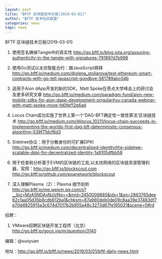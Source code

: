```yaml
---
layout: post
title: "BFTF 区块链技术日报(2019-03-01)"
author: "BFTF 技术社区联盟"
categories: news
tags: news
---
```


BFTF 区块链技术日报(2019-03-01)

1. 使用签名确保Tangle中的真实性 <http://go.bftf.io/blog.iota.org/assuring-authenticity-in-the-tangle-with-signatures-791897d7b998>

2. 使用Go测试以太坊智能合约：跟JavaScript拜拜 <http://go.bftf.io/medium.com/@olena_stoliarova/test-ethereum-smart-contracts-with-go-tell-javascript-goodbye-561789abc04b>

3. 适用于Aion dApp开发的新的SDK，Matt Spoke在奇点大学峰会上的研讨会及更多研究文章 <http://go.bftf.io/medium.com/paradigm-fund/aion-new-mobile-sdks-for-aion-dapp-development-singularityu-canada-webinar-with-matt-spoke-more-fd0fef12e6ad>

4. Locus Chain成功实施了世界上第一个'DAG-BFT确定性一致性算法'区块链技术 <http://go.bftf.io/medium.com/@locus_10211/locus-chain-succeeds-in-implementing-the-worlds-first-dag-bft-deterministic-consensus-algorithm-539f71dcf6d3>

5. Sidetree协议：用于分散身份的可扩展DPKI <http://go.bftf.io/medium.com/decentralized-identity/the-sidetree-scalable-dpki-for-decentralized-identity-1a9105dfbb58>

6. 用于检查和分析基于EVM的区块链的工具,以太坊网络的区块链资源管理利器，官网：<http://go.bftf.io/blockscout.com> <http://go.bftf.io/github.com/poanetwork/blockscout>
7. 深入理解Plasma（2）：Plasma 细节剖析 <http://go.bftf.io/mp.weixin.qq.com/s?__biz=MzA5NDAxNzIzNg==&mid=2450006885&idx=1&sn=2863765dee62c1aa05d35b8cdb612ba1&chksm=87a980deb0de09c8aa39e37483df7e70d4825915a3c674d7017b2b955a48c3273d67fe195021&scene=0#rd>

招聘：

1. VMware招聘区块链开发工程师（北京） http://go.bftf.io/gocn.vip/m/question/3140


编辑：@suoyuan

地址：http://go.bftf.io/bftf.io/news/2019/03/01/bftf-daily-news.html
